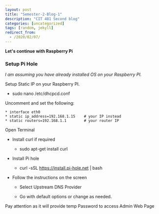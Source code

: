 ```yaml
---
layout: post
title: "Semester-2-Blog-1"
description: "CIT 481 Second blog"
categories: [uncategorized]
tags: [random, jekyll]
redirect_from:
  - /2020/02/07/
---
```

__Let's continue with Raspberry Pi__

### Setup Pi Hole

*I am assuming you have already installed OS on your Raspberry PI.*

Setup Static IP on your Raspberry PI.

  * sudo nano /etc/dhcpcd.conf 

  Uncomment and set the following:

    * interface eth0
    * static ip_address=192.168.1.15    # your IP instead
    * static routers=192.168.1.1        # your router IP

Open Terminal

  * Install curl if required

    * sudo apt-get install curl

  * Install Pi hole
    * curl -sSL https://install.pi-hole.net | bash

  * Follow the instructions on the screen

    * Select Upstream DNS Provider

    * Go with default options or change as needed.

  Pay attention as it will provide temp Password to access Admin Web Page



